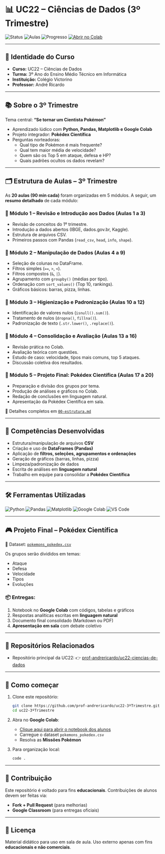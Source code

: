 # 📊 UC22 – Ciências de Dados (3º Trimestre)

![Status](https://img.shields.io/badge/Status-Em%20Andamento-yellow?style=for-the-badge)
![Aulas](https://img.shields.io/badge/Aulas-20-blue?style=for-the-badge&logo=googleclassroom)
![Progresso](https://img.shields.io/badge/Progresso-0%25-lightgrey?style=for-the-badge&logo=progress)
[![Abrir no Colab](https://img.shields.io/badge/Abrir%20no-Colab-orange?style=for-the-badge&logo=googlecolab)](https://colab.research.google.com/github/prof-andrericardo/uc22-3ºTrimestre/blob/main/UC22_3ºTrimestre_Guia_Alunos.ipynb)

---

## 🎯 Identidade do Curso

- **Curso:** UC22 – Ciências de Dados
- **Turma:** 3º Ano do Ensino Médio Técnico em Informática
- **Instituição:** Colégio Victorino
- **Professor:** André Ricardo

---

## 📚 Sobre o 3º Trimestre

Tema central: **“Se tornar um Cientista Pokémon”**

- Aprendizado lúdico com **Python, Pandas, Matplotlib e Google Colab**
- Projeto integrador: **Pokédex Científica**
- Perguntas norteadoras:
  - Qual tipo de Pokémon é mais frequente?
  - Qual tem maior média de velocidade?
  - Quem são os Top 5 em ataque, defesa e HP?
  - Quais padrões ocultos os dados revelam?

---

## 🗂️ Estrutura de Aulas – 3º Trimestre

As **20 aulas (90 min cada)** foram organizadas em 5 módulos.
A seguir, um **resumo detalhado** de cada módulo:

### 🔹 Módulo 1 – Revisão e Introdução aos Dados (Aulas 1 a 3)

- Revisão de conceitos do 1º trimestre.
- Introdução a dados abertos (IBGE, dados.gov.br, Kaggle).
- Estrutura de arquivos CSV.
- Primeiros passos com Pandas (`read_csv`, `head`, `info`, `shape`).

### 🔹 Módulo 2 – Manipulação de Dados (Aulas 4 a 9)

- Seleção de colunas no DataFrame.
- Filtros simples (`==`, `>`, `<`).
- Filtros compostos (`&`, `|`).
- Agrupamento com `groupby()` (médias por tipo).
- Ordenação com `sort_values()` (Top 10, rankings).
- Gráficos básicos: barras, pizza, linhas.

### 🔹 Módulo 3 – Higienização e Padronização (Aulas 10 a 12)

- Identificação de valores nulos (`isnull().sum()`).
- Tratamento de nulos (`dropna()`, `fillna()`).
- Padronização de texto (`.str.lower()`, `.replace()`).

### 🔹 Módulo 4 – Consolidação e Avaliação (Aulas 13 a 16)

- Revisão prática no Colab.
- Avaliação teórica com questões.
- Estudo de caso: velocidade, tipos mais comuns, top 5 ataques.
- Discussão coletiva dos resultados.

### 🔹 Módulo 5 – Projeto Final: Pokédex Científica (Aulas 17 a 20)

- Preparação e divisão dos grupos por tema.
- Produção de análises e gráficos no Colab.
- Redação de conclusões em linguagem natural.
- Apresentação da Pokédex Científica em sala.

📌 Detalhes completos em [`00-estrutura.md`](./00-estrutura.md)

---

## 🎯 Competências Desenvolvidas

- Estrutura/manipulação de arquivos **CSV**
- Criação e uso de **DataFrames (Pandas)**
- Aplicação de **filtros, seleções, agrupamentos e ordenações**
- Geração de gráficos (barras, linhas, pizza)
- Limpeza/padronização de dados
- Escrita de análises em **linguagem natural**
- Trabalho em equipe para consolidar a **Pokédex Científica**

---

## 🛠️ Ferramentas Utilizadas

![Python](https://img.shields.io/badge/Python-3.11+-blue?logo=python&style=flat)
![Pandas](https://img.shields.io/badge/Pandas-2.x-lightgrey?logo=pandas&style=flat)
![Matplotlib](https://img.shields.io/badge/Matplotlib-visualization-orange?logo=plotly&style=flat)
![Google Colab](https://img.shields.io/badge/Google_Colab-ready-green?logo=googlecolab&style=flat)
![VS Code](https://img.shields.io/badge/VS%20Code-optional-0078d7?logo=visualstudiocode&style=flat)

---

## 🎮 Projeto Final – Pokédex Científica

📌 Dataset: [`pokemons_pokedex.csv`](./pokemons_pokedex.csv)

Os grupos serão divididos em temas:

- Ataque
- Defesa
- Velocidade
- Tipos
- Evoluções

### 📦 Entregas:

1. Notebook no **Google Colab** com códigos, tabelas e gráficos
2. Respostas analíticas escritas em **linguagem natural**
3. Documento final consolidado (Markdown ou PDF)
4. **Apresentação em sala** com debate coletivo

---

## 🔗 Repositórios Relacionados

- Repositório principal da UC22:
  👉 [prof-andrericardo/uc22-ciencias-de-dados](https://github.com/prof-andrericardo/uc22-ciencias-de-dados)

---

## 🚀 Como começar

1. Clone este repositório:

   ```bash
   git clone https://github.com/prof-andrericardo/uc22-3ºTrimestre.git
   cd uc22-3ºTrimestre
   ```

1. Abra no **Google Colab**:

   - [Clique aqui para abrir o notebook dos alunos](https://colab.research.google.com/github/prof-andrericardo/uc22-3ºTrimestre/blob/main/UC22_3ºTrimestre_Guia_Alunos.ipynb)
   - Carregue o dataset `pokemons_pokedex.csv`
   - Resolva as **Missões Pokémon**

2. Para organização local:

   ```bash
   code .
   ```

------

## 👥 Contribuição

Este repositório é voltado para fins **educacionais**.
 Contribuições de alunos devem ser feitas via:

- **Fork + Pull Request** (para melhorias)
- **Google Classroom** (para entregas oficiais)

------

## 📄 Licença

Material didático para uso em sala de aula.
 Uso externo apenas com fins **educacionais e não comerciais**.
